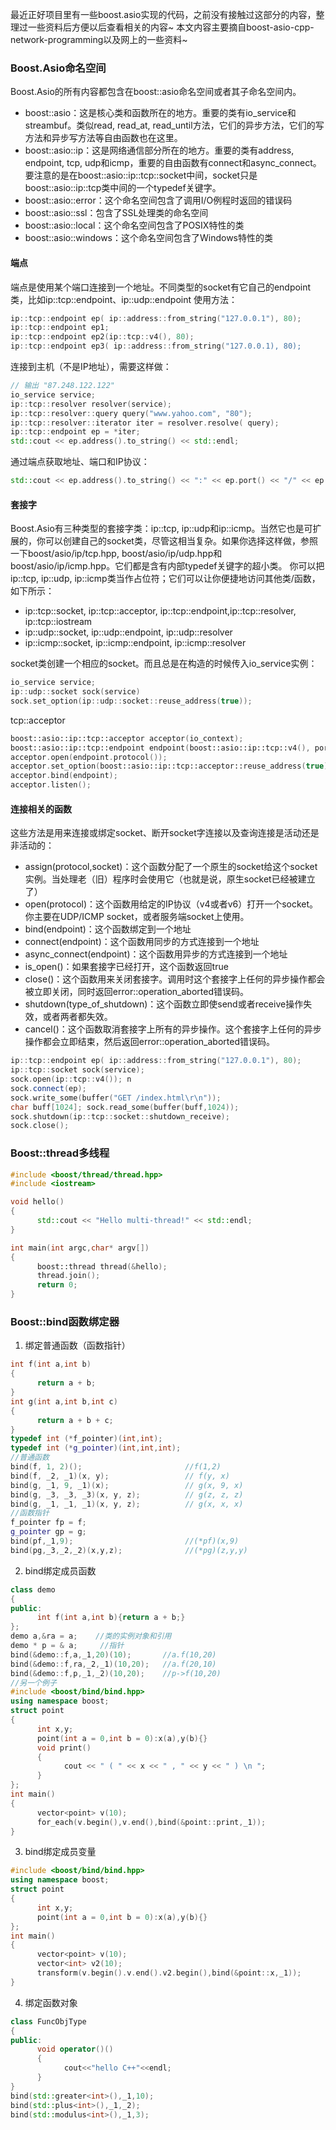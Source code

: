 最近正好项目里有一些boost.asio实现的代码，之前没有接触过这部分的内容，整理过一些资料后方便以后查看相关的内容~
本文内容主要摘自boost-asio-cpp-network-programming以及网上的一些资料~

### Boost.Asio命名空间
Boost.Asio的所有内容都包含在boost::asio命名空间或者其子命名空间内。
* boost::asio：这是核心类和函数所在的地方。重要的类有io_service和streambuf。类似read, read_at, read_until方法，它们的异步方法，它们的写方法和异步写方法等自由函数也在这里。
* boost::asio::ip：这是网络通信部分所在的地方。重要的类有address, endpoint, tcp, udp和icmp，重要的自由函数有connect和async_connect。要注意的是在boost::asio::ip::tcp::socket中间，socket只是boost::asio::ip::tcp类中间的一个typedef关键字。
* boost::asio::error：这个命名空间包含了调用I/O例程时返回的错误码
* boost::asio::ssl：包含了SSL处理类的命名空间
* boost::asio::local：这个命名空间包含了POSIX特性的类
* boost::asio::windows：这个命名空间包含了Windows特性的类

#### 端点
端点是使用某个端口连接到一个地址。不同类型的socket有它自己的endpoint类，比如ip::tcp::endpoint、ip::udp::endpoint
使用方法：
```c++
ip::tcp::endpoint ep( ip::address::from_string("127.0.0.1"), 80);
ip::tcp::endpoint ep1;
ip::tcp::endpoint ep2(ip::tcp::v4(), 80);
ip::tcp::endpoint ep3( ip::address::from_string("127.0.0.1), 80);
```

连接到主机（不是IP地址），需要这样做：
```c++
// 输出 "87.248.122.122"
io_service service;
ip::tcp::resolver resolver(service);
ip::tcp::resolver::query query("www.yahoo.com", "80");
ip::tcp::resolver::iterator iter = resolver.resolve( query);
ip::tcp::endpoint ep = *iter;
std::cout << ep.address().to_string() << std::endl;
```

通过端点获取地址、端口和IP协议：
```c++
std::cout << ep.address().to_string() << ":" << ep.port() << "/" << ep.protocol() << std::endl;
```

#### 套接字
Boost.Asio有三种类型的套接字类：ip::tcp, ip::udp和ip::icmp。当然它也是可扩展的，你可以创建自己的socket类，尽管这相当复杂。如果你选择这样做，参照一下boost/asio/ip/tcp.hpp, boost/asio/ip/udp.hpp和boost/asio/ip/icmp.hpp。它们都是含有内部typedef关键字的超小类。
你可以把ip::tcp, ip::udp, ip::icmp类当作占位符；它们可以让你便捷地访问其他类/函数，如下所示：
* ip::tcp::socket, ip::tcp::acceptor, ip::tcp::endpoint,ip::tcp::resolver, ip::tcp::iostream
* ip::udp::socket, ip::udp::endpoint, ip::udp::resolver
* ip::icmp::socket, ip::icmp::endpoint, ip::icmp::resolver

socket类创建一个相应的socket。而且总是在构造的时候传入io_service实例：
```c++
io_service service;
ip::udp::socket sock(service)
sock.set_option(ip::udp::socket::reuse_address(true));
```

tcp::acceptor
```c++
boost::asio::ip::tcp::acceptor acceptor(io_context);
boost::asio::ip::tcp::endpoint endpoint(boost::asio::ip::tcp::v4(), port);
acceptor.open(endpoint.protocol());
acceptor.set_option(boost::asio::ip::tcp::acceptor::reuse_address(true));
acceptor.bind(endpoint);
acceptor.listen();
```

#### 连接相关的函数
这些方法是用来连接或绑定socket、断开socket字连接以及查询连接是活动还是非活动的：
* assign(protocol,socket)：这个函数分配了一个原生的socket给这个socket实例。当处理老（旧）程序时会使用它（也就是说，原生socket已经被建立了）
* open(protocol)：这个函数用给定的IP协议（v4或者v6）打开一个socket。你主要在UDP/ICMP socket，或者服务端socket上使用。
* bind(endpoint)：这个函数绑定到一个地址
* connect(endpoint)：这个函数用同步的方式连接到一个地址
* async_connect(endpoint)：这个函数用异步的方式连接到一个地址
* is_open()：如果套接字已经打开，这个函数返回true
* close()：这个函数用来关闭套接字。调用时这个套接字上任何的异步操作都会被立即关闭，同时返回error::operation_aborted错误码。
* shutdown(type_of_shutdown)：这个函数立即使send或者receive操作失效，或者两者都失效。
* cancel()：这个函数取消套接字上所有的异步操作。这个套接字上任何的异步操作都会立即结束，然后返回error::operation_aborted错误码。

```c++
ip::tcp::endpoint ep( ip::address::from_string("127.0.0.1"), 80);
ip::tcp::socket sock(service);
sock.open(ip::tcp::v4()); n
sock.connect(ep);
sock.write_some(buffer("GET /index.html\r\n"));
char buff[1024]; sock.read_some(buffer(buff,1024));
sock.shutdown(ip::tcp::socket::shutdown_receive);
sock.close();
```

### Boost::thread多线程

```c++
#include <boost/thread/thread.hpp>
#include <iostream>

void hello()
{
      std::cout << "Hello multi-thread!" << std::endl;
}

int main(int argc,char* argv[])
{
      boost::thread thread(&hello);
      thread.join();
      return 0;
}
```

### Boost::bind函数绑定器

1. 绑定普通函数（函数指针）
```c++
int f(int a,int b)
{
      return a + b;
}
int g(int a,int b,int c)
{
      return a + b + c;
}
typedef int (*f_pointer)(int,int);
typedef int (*g_pointer)(int,int,int);
//普通函数
bind(f, 1, 2)();                       //f(1,2)
bind(f, _2, _1)(x, y);                 // f(y, x)
bind(g, _1, 9, _1)(x);                 // g(x, 9, x)
bind(g, _3, _3, _3)(x, y, z);          // g(z, z, z)
bind(g, _1, _1, _1)(x, y, z);          // g(x, x, x)
//函数指针
f_pointer fp = f;
g_pointer gp = g;
bind(pf,_1,9);                         //(*pf)(x,9)
bind(pg,_3,_2,_2)(x,y,z);              //(*pg)(z,y,y)
```

2. bind绑定成员函数
```c++
class demo
{
public:
      int f(int a,int b){return a + b;}
};
demo a,&ra = a;    //类的实例对象和引用
demo * p = & a;     //指针
bind(&demo::f,a,_1,20)(10);       //a.f(10,20)
bind(&demo::f,ra,_2,_1)(10,20);   //a.f(20,10)
bind(&demo::f,p,_1,_2)(10,20);    //p->f(10,20)
//另一个例子
#include <boost/bind/bind.hpp>
using namespace boost;
struct point
{
      int x,y;
      point(int a = 0,int b = 0):x(a),y(b){}
      void print()
      {
            cout << " ( " << x << " , " << y << " ) \n ";  
      }
};
int main()
{
      vector<point> v(10);
      for_each(v.begin(),v.end(),bind(&point::print,_1));
}
```

3. bind绑定成员变量
```c++
#include <boost/bind/bind.hpp>
using namespace boost;
struct point
{
      int x,y;
      point(int a = 0,int b = 0):x(a),y(b){}
};
int main()
{
      vector<point> v(10);
      vector<int> v2(10);
      transform(v.begin().v.end().v2.begin(),bind(&point::x,_1));
}
```

4. 绑定函数对象
```c++
class FuncObjType
{
public:
      void operator()()
      {
            cout<<"hello C++"<<endl;
      }
}
bind(std::greater<int>(),_1,10);
bind(std::plus<int>(),_1,_2);
bind(std::modulus<int>(),_1,3);
```
